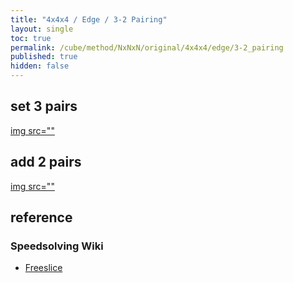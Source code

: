 ```yaml
---
title: "4x4x4 / Edge / 3-2 Pairing"
layout: single
toc: true
permalink: /cube/method/NxNxN/original/4x4x4/edge/3-2_pairing
published: true
hidden: false
---
```


<head>
  <base target="_blank">
  <style>
    img {
      max-width: 250px;
    }
  </style>
</head>



## set 3 pairs

<a href="https://alpha.twizzle.net/edit/?puzzle=4x4x4&setup-alg=2U+R+U+R%27+y%27+R+U+R%27+z2+L%27+U+L+y2+F%27+U+F+2U+F%27+U+F+F+U%27+F%27+2U+R+U%27+R%27+L%27+U+L+z2+y+R+U%27+R%27+y+R+U2+R%27+L%27+U+L+U%27+F+R%27+F%27+R+R+U2+R%27+L%27+U2+L+u2&stickering=F2L&alg=L%27+U+L%0AR%27+F+R+F%27%0Ay%0AF+D%27+F%27%0Ay%0AD+F%27+R+F+R%27%0Au%27+y+y">
  img src=""
</a>



## add 2 pairs

<a href="https://alpha.twizzle.net/edit/?puzzle=4x4x4&setup-alg=2U+R+U+R%27+y%27+R+U+R%27+z2+L%27+U+L+y2+F%27+U+F+2U+F%27+U+F+F+U%27+F%27+2U+R+U%27+R%27+L%27+U+L+z2+y+R+U%27+R%27+y+R+U2+R%27+L%27+U+L+U%27+F+R%27+F%27+R+y+z2+U+L%27+U+L+y%27+F%27+L+F+L%27+2U+y%27&alg=U%27+R+U%27+R%27%0A2U%27%0AD+F%27+R+F+R%27%0A2U%0AD2+R%27+D+R%0A2U%27%0AL%27+U2%27+L+F%27+U+F%0A2U&stickering=F2L">
  img src=""
</a>



## reference

### Speedsolving Wiki

- [Freeslice](https://www.speedsolving.com/wiki/index.php/Edge_pairing#Freeslice_edge_pairing)
